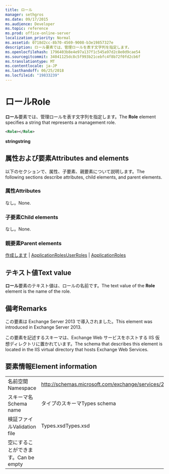 ```yaml
---
title: ロール
manager: sethgros
ms.date: 09/17/2015
ms.audience: Developer
ms.topic: reference
ms.prod: office-online-server
localization_priority: Normal
ms.assetid: 0718d2cc-8b70-4569-9008-b3e19857327e
description: ロール要素では、管理ロールを表す文字列を指定します。
ms.openlocfilehash: 1796403b8e4e97a137f1c545a97d2c8e0d9cae54
ms.sourcegitcommit: 34041125dc8c5f993b21cebfc4f8b72f0fd2cb6f
ms.translationtype: MT
ms.contentlocale: ja-JP
ms.lasthandoff: 06/25/2018
ms.locfileid: "19833239"
---
```

# <a name="role"></a><span data-ttu-id="36827-103">ロール</span><span class="sxs-lookup"><span data-stu-id="36827-103">Role</span></span>

<span data-ttu-id="36827-104">**ロール**要素では、管理ロールを表す文字列を指定します。</span><span class="sxs-lookup"><span data-stu-id="36827-104">The **Role** element specifies a string that represents a management role.</span></span> 
  
```XML
<Role></Role>
```

 <span data-ttu-id="36827-105">**string**</span><span class="sxs-lookup"><span data-stu-id="36827-105">**string**</span></span>
## <a name="attributes-and-elements"></a><span data-ttu-id="36827-106">属性および要素</span><span class="sxs-lookup"><span data-stu-id="36827-106">Attributes and elements</span></span>

<span data-ttu-id="36827-107">以下のセクションで、属性、子要素、親要素について説明します。</span><span class="sxs-lookup"><span data-stu-id="36827-107">The following sections describe attributes, child elements, and parent elements.</span></span>
  
### <a name="attributes"></a><span data-ttu-id="36827-108">属性</span><span class="sxs-lookup"><span data-stu-id="36827-108">Attributes</span></span>

<span data-ttu-id="36827-109">なし。</span><span class="sxs-lookup"><span data-stu-id="36827-109">None.</span></span>
  
### <a name="child-elements"></a><span data-ttu-id="36827-110">子要素</span><span class="sxs-lookup"><span data-stu-id="36827-110">Child elements</span></span>

<span data-ttu-id="36827-111">なし。</span><span class="sxs-lookup"><span data-stu-id="36827-111">None.</span></span>
  
### <a name="parent-elements"></a><span data-ttu-id="36827-112">親要素</span><span class="sxs-lookup"><span data-stu-id="36827-112">Parent elements</span></span>

<span data-ttu-id="36827-113">[作成します](userroles.md) | [ApplicationRoles](applicationroles.md)</span><span class="sxs-lookup"><span data-stu-id="36827-113">[UserRoles](userroles.md) | [ApplicationRoles](applicationroles.md)</span></span>
  
## <a name="text-value"></a><span data-ttu-id="36827-114">テキスト値</span><span class="sxs-lookup"><span data-stu-id="36827-114">Text value</span></span>

<span data-ttu-id="36827-115">**ロール**要素のテキスト値は、ロールの名前です。</span><span class="sxs-lookup"><span data-stu-id="36827-115">The text value of the **Role** element is the name of the role.</span></span> 
  
## <a name="remarks"></a><span data-ttu-id="36827-116">備考</span><span class="sxs-lookup"><span data-stu-id="36827-116">Remarks</span></span>

<span data-ttu-id="36827-117">この要素は Exchange Server 2013 で導入されました。</span><span class="sxs-lookup"><span data-stu-id="36827-117">This element was introduced in Exchange Server 2013.</span></span>
  
<span data-ttu-id="36827-118">この要素を記述するスキーマは、Exchange Web サービスをホストする IIS 仮想ディレクトリに置かれています。</span><span class="sxs-lookup"><span data-stu-id="36827-118">The schema that describes this element is located in the IIS virtual directory that hosts Exchange Web Services.</span></span>
  
## <a name="element-information"></a><span data-ttu-id="36827-119">要素情報</span><span class="sxs-lookup"><span data-stu-id="36827-119">Element information</span></span>

|||
|:-----|:-----|
|<span data-ttu-id="36827-120">名前空間</span><span class="sxs-lookup"><span data-stu-id="36827-120">Namespace</span></span>  <br/> |http://schemas.microsoft.com/exchange/services/2006/types  <br/> |
|<span data-ttu-id="36827-121">スキーマ名</span><span class="sxs-lookup"><span data-stu-id="36827-121">Schema name</span></span>  <br/> |<span data-ttu-id="36827-122">タイプのスキーマ</span><span class="sxs-lookup"><span data-stu-id="36827-122">Types schema</span></span>  <br/> |
|<span data-ttu-id="36827-123">検証ファイル</span><span class="sxs-lookup"><span data-stu-id="36827-123">Validation file</span></span>  <br/> |<span data-ttu-id="36827-124">Types.xsd</span><span class="sxs-lookup"><span data-stu-id="36827-124">Types.xsd</span></span>  <br/> |
|<span data-ttu-id="36827-125">空にすることができます。</span><span class="sxs-lookup"><span data-stu-id="36827-125">Can be empty</span></span>  <br/> ||
   

